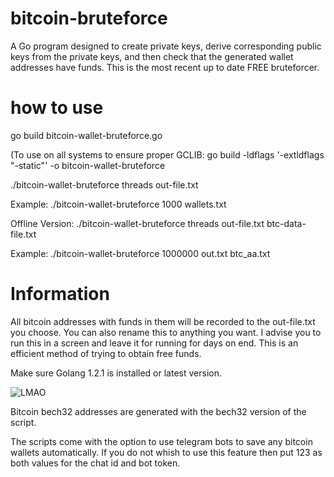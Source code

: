 # bitcoin-bruteforce
A Go program designed to create private keys, derive corresponding public keys from the private keys, and then check that the generated wallet addresses have funds. This is the most recent up to date FREE bruteforcer.

# how to use

go build bitcoin-wallet-bruteforce.go

(To use on all systems to ensure proper GCLIB: go build -ldflags '-extldflags "-static"' -o bitcoin-wallet-bruteforce

./bitcoin-wallet-bruteforce threads out-file.txt

Example: ./bitcoin-wallet-bruteforce 1000 wallets.txt

Offline Version: ./bitcoin-wallet-bruteforce threads out-file.txt btc-data-file.txt

Example: ./bitcoin-wallet-bruteforce 1000000 out.txt btc_aa.txt

# Information

All bitcoin addresses with funds in them will be recorded to the out-file.txt you choose. You can also rename this to anything you want. I advise you to run this in a screen and leave it for running for days on end. This is an efficient method of trying to obtain free funds.

Make sure Golang 1.2.1 is installed or latest version.

![LMAO](https://github.com/v0rl0x/bitcoin-bruteforce/assets/148959415/9f5cc5e5-0161-4554-ba45-f17a85324543)

Bitcoin bech32 addresses are generated with the bech32 version of the script.

The scripts come with the option to use telegram bots to save any bitcoin wallets automatically. If you do not whish to use this feature then put 123 as both values for the chat id and bot token.

